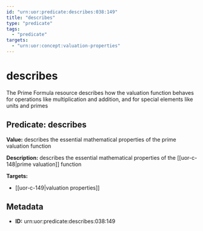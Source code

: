 ```yaml
---
id: "urn:uor:predicate:describes:038:149"
title: "describes"
type: "predicate"
tags:
  - "predicate"
targets:
  - "urn:uor:concept:valuation-properties"
---
```


# describes

The Prime Formula resource describes how the valuation function behaves for operations like multiplication and addition, and for special elements like units and primes

## Predicate: describes

**Value:** describes the essential mathematical properties of the prime valuation function

**Description:** describes the essential mathematical properties of the [[uor-c-148|prime valuation]] function

**Targets:**

- [[uor-c-149|valuation properties]]

## Metadata

- **ID:** urn:uor:predicate:describes:038:149
